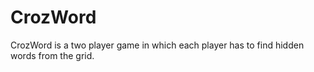 # CrozWord
CrozWord is a two player game in which each player has to find hidden words from the grid.
